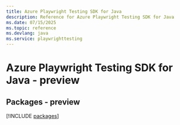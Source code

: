 ```yaml
---
title: Azure Playwright Testing SDK for Java
description: Reference for Azure Playwright Testing SDK for Java
ms.date: 07/15/2025
ms.topic: reference
ms.devlang: java
ms.service: playwrighttesting
---
```

# Azure Playwright Testing SDK for Java - preview
## Packages - preview
[!INCLUDE [packages](playwright-testing-index.md)]